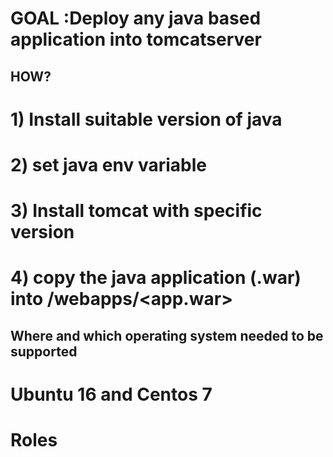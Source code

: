 # GOAL :Deploy any java based application into tomcatserver
## HOW?
# 1) Install suitable version of java
# 2) set java env variable
# 3) Install tomcat with specific version
# 4) copy the java application (.war) into <tomcat directory>/webapps/<app.war>

## Where and which operating system needed to be supported
# Ubuntu 16 and Centos 7

# Roles
